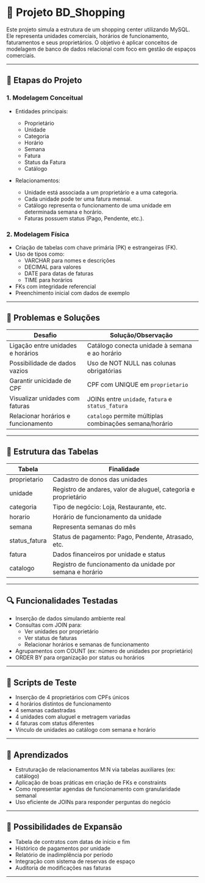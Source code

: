 # 🏢 Projeto BD_Shopping

Este projeto simula a estrutura de um shopping center utilizando MySQL. Ele representa unidades comerciais, horários de funcionamento, faturamentos e seus proprietários. O objetivo é aplicar conceitos de modelagem de banco de dados relacional com foco em gestão de espaços comerciais.

---

## 📐 Etapas do Projeto

### 1. Modelagem Conceitual

- Entidades principais:
  - Proprietário
  - Unidade
  - Categoria
  - Horário
  - Semana
  - Fatura
  - Status da Fatura
  - Catálogo

- Relacionamentos:
  - Unidade está associada a um proprietário e a uma categoria.
  - Cada unidade pode ter uma fatura mensal.
  - Catálogo representa o funcionamento de uma unidade em determinada semana e horário.
  - Faturas possuem status (Pago, Pendente, etc.).

### 2. Modelagem Física

- Criação de tabelas com chave primária (PK) e estrangeiras (FK).
- Uso de tipos como:
  - VARCHAR para nomes e descrições
  - DECIMAL para valores
  - DATE para datas de faturas
  - TIME para horários
- FKs com integridade referencial
- Preenchimento inicial com dados de exemplo

---

## 🔧 Problemas e Soluções

| Desafio                                 | Solução/Observação                                    |
|-----------------------------------------|-------------------------------------------------------|
| Ligação entre unidades e horários       | Catálogo conecta unidade à semana e ao horário        |
| Possibilidade de dados vazios           | Uso de NOT NULL nas colunas obrigatórias              |
| Garantir unicidade de CPF               | CPF com UNIQUE em `proprietario`                      |
| Visualizar unidades com faturas         | JOINs entre `unidade`, `fatura` e `status_fatura`     |
| Relacionar horários e funcionamento     | `catalogo` permite múltiplas combinações semana/horário |

---

## 📂 Estrutura das Tabelas

| Tabela            | Finalidade                                                             |
|-------------------|------------------------------------------------------------------------|
| proprietario      | Cadastro de donos das unidades                                         |
| unidade           | Registro de andares, valor de aluguel, categoria e proprietário        |
| categoria         | Tipo de negócio: Loja, Restaurante, etc.                               |
| horario           | Horário de funcionamento da unidade                                    |
| semana            | Representa semanas do mês                                              |
| status_fatura     | Status de pagamento: Pago, Pendente, Atrasado, etc.                    |
| fatura            | Dados financeiros por unidade e status                                 |
| catalogo          | Registro de funcionamento da unidade por semana e horário              |

---

## 🔍 Funcionalidades Testadas

- Inserção de dados simulando ambiente real
- Consultas com JOIN para:
  - Ver unidades por proprietário
  - Ver status de faturas
  - Relacionar horários e semanas de funcionamento
- Agrupamentos com COUNT (ex: número de unidades por proprietário)
- ORDER BY para organização por status ou horários

---

## 🧪 Scripts de Teste

- Inserção de 4 proprietários com CPFs únicos
- 4 horários distintos de funcionamento
- 4 semanas cadastradas
- 4 unidades com aluguel e metragem variadas
- 4 faturas com status diferentes
- Vínculo de unidades ao catálogo com semana e horário

---

## 🧠 Aprendizados

- Estruturação de relacionamentos M:N via tabelas auxiliares (ex: catálogo)
- Aplicação de boas práticas em criação de FKs e constraints
- Como representar agendas de funcionamento com granularidade semanal
- Uso eficiente de JOINs para responder perguntas do negócio

---

## 🚀 Possibilidades de Expansão

- Tabela de contratos com datas de início e fim
- Histórico de pagamentos por unidade
- Relatório de inadimplência por período
- Integração com sistema de reservas de espaço
- Auditoria de modificações nas faturas

---
